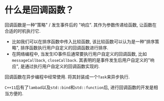 # 什么是回调函数？

回调函数是一种"策略" / 发生事件后的 "响应". 其作为参数传递给函数, 让函数在合适的时机执行它. 

- 比如我们可以在排序函数中传入比较函数, 该比较函数可以认为是一种"排序策略", 排序函数执行用户自定义的回调函数进行排序.
- 在网络编程中, 当发生IO事件后通常要执行用户自定义的回调函数, 比如`messageCallback`, `closeCallback`. 其表明的是事件发生后用户自定义的"响应", 是通过执行用户自定义的回调函数实现的. 

回调函数在异步编程中经常使用. 将其封装成一个`Task`来异步执行.

`C++11`后有了`lambad`以及`std::bind`和`std::function`后, 进行回调函数的开发是相当方便的.
